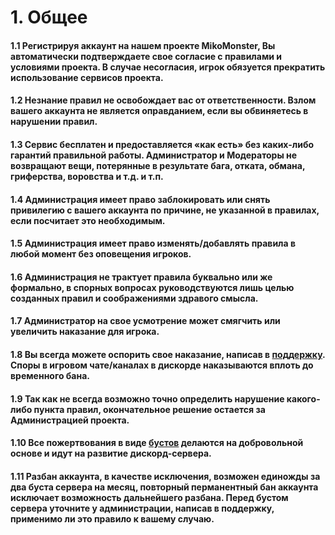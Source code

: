 # 1. Общее

#### 1.1 Регистрируя аккаунт на нашем проекте MikoMonster, Вы автоматически подтверждаете свое согласие с правилами и условиями проекта. В случае несогласия, игрок обязуется прекратить использование сервисов проекта.

#### 1.2 Незнание правил не освобождает вас от ответственности. Взлом вашего аккаунта не является оправданием, если вы обвиняетесь в нарушении правил.

#### 1.3 Сервис бесплатен и предоставляется «как есть» без каких-либо гарантий правильной работы. Администратор и Модераторы не возвращают вещи, потерянные в результате бага, отката, обмана, гриферства, воровства и т.д. и т.п.

#### 1.4 Администрация имеет право заблокировать или снять привилегию с вашего аккаунта по причине, не указанной в правилах, если посчитает это необходимым.

#### 1.5 Администрация имеет право изменять/добавлять правила в любой момент без оповещения игроков.

#### 1.6 Администрация не трактует правила буквально или же формально, в спорных вопросах руководствуются лишь целью созданных правил и соображениями здравого смысла.

#### 1.7 Администратор на свое усмотрение может смягчить или увеличить наказание для игрока.

#### 1.8 Вы всегда можете оспорить свое наказание, написав в [поддержку](https://discord.com/channels/713857039251800154/973887184971108353/973890077543510047). Споры в игровом чате/каналах в дискорде наказываются вплоть до временного бана.

#### 1.9 Так как не всегда возможно точно определить нарушение какого-либо пункта правил, окончательное решение остается за Администрацией проекта.

#### 1.10 Все пожертвования в виде [бустов](https://support.discord.com/hc/ru/articles/360028038352-ЧаВо-по-бустам-сервера-) делаются на добровольной основе и идут на развитие дискорд-сервера.

#### 1.11 Разбан аккаунта, в качестве исключения, возможен единожды за два буста сервера на месяц, повторный перманентный бан аккаунта исключает возможность дальнейшего разбана. Перед бустом сервера уточните у администрации, написав в поддержку, применимо ли это правило к вашему случаю.
